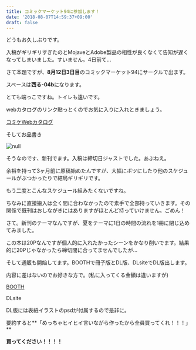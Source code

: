 ```yaml
---
title: コミックマーケット94に参加します！
date: '2018-08-07T14:59:37+09:00'
draft: false
---
```

どうもお久しぶりです。

入稿がギリギリすぎたのとMojaveとAdobe製品の相性が良くなくて告知が遅くなってしまいました。すいません。4日前て...

さて本題ですが、**8月12日3日目**のコミックマーケット94にサークルで出ます。

スペースは**西る-04b**になります。

とても端っこですね。トイレも遠いです。

webカタログのリンク貼っとくのでお気に入りに入れときましょう。

[コミケWebカタログ](https://webcatalog-free.circle.ms/Circle/13905466)

そしてお品書き

![null](/images/uploads/お品書き94.jpg)

そうなのです、新刊でます。入稿は締切日ジャストでした。あぶねえ。

余裕を持って3ヶ月前に原稿始めたんですが、大幅にボツにしたり他のスケジュールがぶつかったりで結局ギリギリです。

もう二度とこんなスケジュール組みたくないですね。

ちなみに直接搬入は全く間に合わなかったので素手で全部持っていきます。その関係で既刊はおしながきにはありますがほとんど持っていけません。ごめん！

さて。新刊のテーマなんですが、夏をテーマに1日の時間の流れを1冊に閉じ込めてみました。

この本は20Pなんですが個人的に入れたかったシーンをかなり削いでます。結果的に20Pじゃなかったら締切間に合ってませんでしたが...

そして通販も開始してます。BOOTHで冊子版とDL版、DLsiteでDL版出します。

内容に差はないのでお好きな方で。(私に入ってくる金額は違いますが)

[BOOTH](https://kgmnx.booth.pm/items/952200)

DLsite

DL版には表紙イラストのpsdが付属するので是非に。

要約すると**「めっちゃヒイヒイ言いながら作ったから全員買ってくれ！！！」**

**買ってください！！！！**
